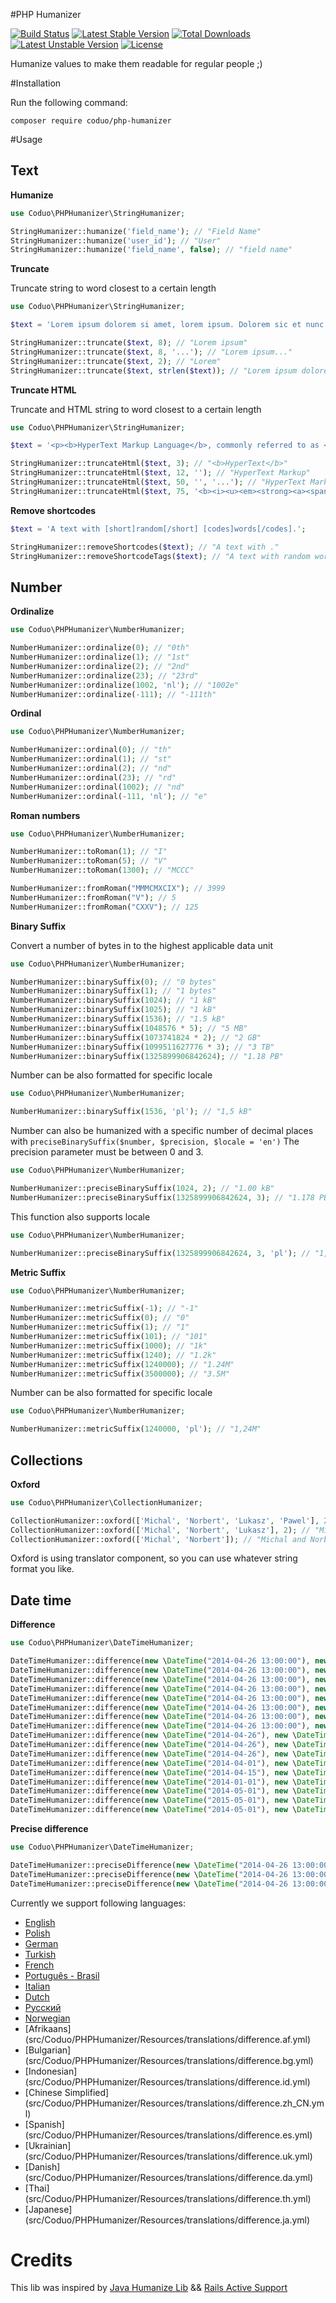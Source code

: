 #PHP Humanizer

[![Build Status](https://travis-ci.org/coduo/php-humanizer.svg?branch=master)](https://travis-ci.org/coduo/php-humanizer)
[![Latest Stable Version](https://poser.pugx.org/coduo/php-humanizer/v/stable)](https://packagist.org/packages/coduo/php-humanizer)
[![Total Downloads](https://poser.pugx.org/coduo/php-humanizer/downloads)](https://packagist.org/packages/coduo/php-humanizer)
[![Latest Unstable Version](https://poser.pugx.org/coduo/php-humanizer/v/unstable)](https://packagist.org/packages/coduo/php-humanizer)
[![License](https://poser.pugx.org/coduo/php-humanizer/license)](https://packagist.org/packages/coduo/php-humanizer)

Humanize values to make them readable for regular people ;)

#Installation

Run the following command:

```shell
composer require coduo/php-humanizer
```

#Usage

## Text

**Humanize**

```php
use Coduo\PHPHumanizer\StringHumanizer;

StringHumanizer::humanize('field_name'); // "Field Name"
StringHumanizer::humanize('user_id'); // "User"
StringHumanizer::humanize('field_name', false); // "field name"
```

**Truncate**

Truncate string to word closest to a certain length

```php
use Coduo\PHPHumanizer\StringHumanizer;

$text = 'Lorem ipsum dolorem si amet, lorem ipsum. Dolorem sic et nunc.';

StringHumanizer::truncate($text, 8); // "Lorem ipsum"
StringHumanizer::truncate($text, 8, '...'); // "Lorem ipsum..."
StringHumanizer::truncate($text, 2); // "Lorem"
StringHumanizer::truncate($text, strlen($text)); // "Lorem ipsum dolorem si amet, lorem ipsum. Dolorem sic et nunc."

```

**Truncate HTML**

Truncate and HTML string to word closest to a certain length

```php
use Coduo\PHPHumanizer\StringHumanizer;

$text = '<p><b>HyperText Markup Language</b>, commonly referred to as <b>HTML</b>, is the standard <a href="/wiki/Markup_language" title="Markup language">markup language</a> used to create <a href="/wiki/Web_page" title="Web page">web pages</a>.<sup id="cite_ref-1" class="reference"><a href="#cite_note-1"><span>[</span>1<span>]</span></a></sup> <a href="/wiki/Web_browser" title="Web browser">Web browsers</a> can read HTML files and render them into visible or audible web pages. HTML describes the structure of a <a href="/wiki/Website" title="Website">website</a> <a href="/wiki/Semantic" title="Semantic" class="mw-redirect">semantically</a> along with cues for presentation, making it a markup language, rather than a <a href="/wiki/Programming_language" title="Programming language">programming language</a>.</p>';

StringHumanizer::truncateHtml($text, 3); // "<b>HyperText</b>"
StringHumanizer::truncateHtml($text, 12, ''); // "HyperText Markup"
StringHumanizer::truncateHtml($text, 50, '', '...'); // "HyperText Markup Language, commonly referred to as..."
StringHumanizer::truncateHtml($text, 75, '<b><i><u><em><strong><a><span>', '...'); // '<b>HyperText Markup Language</b>, commonly referred to as <b>HTML</b>, is the standard <a href="/wiki/Markup_language" title="Markup language">markup...</a>'

```

**Remove shortcodes**

```php
$text = 'A text with [short]random[/short] [codes]words[/codes].';

StringHumanizer::removeShortcodes($text); // "A text with ."
StringHumanizer::removeShortcodeTags($text); // "A text with random words."
```

## Number

**Ordinalize**

```php
use Coduo\PHPHumanizer\NumberHumanizer;

NumberHumanizer::ordinalize(0); // "0th"
NumberHumanizer::ordinalize(1); // "1st"
NumberHumanizer::ordinalize(2); // "2nd"
NumberHumanizer::ordinalize(23); // "23rd"
NumberHumanizer::ordinalize(1002, 'nl'); // "1002e"
NumberHumanizer::ordinalize(-111); // "-111th"

```

**Ordinal**

```php
use Coduo\PHPHumanizer\NumberHumanizer;

NumberHumanizer::ordinal(0); // "th"
NumberHumanizer::ordinal(1); // "st"
NumberHumanizer::ordinal(2); // "nd"
NumberHumanizer::ordinal(23); // "rd"
NumberHumanizer::ordinal(1002); // "nd"
NumberHumanizer::ordinal(-111, 'nl'); // "e"
```

**Roman numbers**
```php
use Coduo\PHPHumanizer\NumberHumanizer;

NumberHumanizer::toRoman(1); // "I"
NumberHumanizer::toRoman(5); // "V"
NumberHumanizer::toRoman(1300); // "MCCC"

NumberHumanizer::fromRoman("MMMCMXCIX"); // 3999
NumberHumanizer::fromRoman("V"); // 5
NumberHumanizer::fromRoman("CXXV"); // 125
```

**Binary Suffix**

Convert a number of bytes in to the highest applicable data unit

```php
use Coduo\PHPHumanizer\NumberHumanizer;

NumberHumanizer::binarySuffix(0); // "0 bytes"
NumberHumanizer::binarySuffix(1); // "1 bytes"
NumberHumanizer::binarySuffix(1024); // "1 kB"
NumberHumanizer::binarySuffix(1025); // "1 kB"
NumberHumanizer::binarySuffix(1536); // "1.5 kB"
NumberHumanizer::binarySuffix(1048576 * 5); // "5 MB"
NumberHumanizer::binarySuffix(1073741824 * 2); // "2 GB"
NumberHumanizer::binarySuffix(1099511627776 * 3); // "3 TB"
NumberHumanizer::binarySuffix(1325899906842624); // "1.18 PB"
```

Number can be also formatted for specific locale

```php
use Coduo\PHPHumanizer\NumberHumanizer;

NumberHumanizer::binarySuffix(1536, 'pl'); // "1,5 kB"
```

Number can also be humanized with a specific number of decimal places with `preciseBinarySuffix($number, $precision, $locale = 'en')`
The precision parameter must be between 0 and 3.

```php
use Coduo\PHPHumanizer\NumberHumanizer;

NumberHumanizer::preciseBinarySuffix(1024, 2); // "1.00 kB"
NumberHumanizer::preciseBinarySuffix(1325899906842624, 3); // "1.178 PB"
```

This function also supports locale

```php
use Coduo\PHPHumanizer\NumberHumanizer;

NumberHumanizer::preciseBinarySuffix(1325899906842624, 3, 'pl'); // "1,178 PB"
```

**Metric Suffix**

```php
use Coduo\PHPHumanizer\NumberHumanizer;

NumberHumanizer::metricSuffix(-1); // "-1"
NumberHumanizer::metricSuffix(0); // "0"
NumberHumanizer::metricSuffix(1); // "1"
NumberHumanizer::metricSuffix(101); // "101"
NumberHumanizer::metricSuffix(1000); // "1k"
NumberHumanizer::metricSuffix(1240); // "1.2k"
NumberHumanizer::metricSuffix(1240000); // "1.24M"
NumberHumanizer::metricSuffix(3500000); // "3.5M"
```

Number can be also formatted for specific locale

```php
use Coduo\PHPHumanizer\NumberHumanizer;

NumberHumanizer::metricSuffix(1240000, 'pl'); // "1,24M"
```

## Collections

**Oxford**

```php
use Coduo\PHPHumanizer\CollectionHumanizer;

CollectionHumanizer::oxford(['Michal', 'Norbert', 'Lukasz', 'Pawel'], 2); // "Michal, Norbert, and 2 others"
CollectionHumanizer::oxford(['Michal', 'Norbert', 'Lukasz'], 2); // "Michal, Norbert, and 1 other"
CollectionHumanizer::oxford(['Michal', 'Norbert']); // "Michal and Norbert"
```

Oxford is using translator component, so you can use whatever string format you like.

## Date time

**Difference**

```php
use Coduo\PHPHumanizer\DateTimeHumanizer;

DateTimeHumanizer::difference(new \DateTime("2014-04-26 13:00:00"), new \DateTime("2014-04-26 13:00:00")); // just now
DateTimeHumanizer::difference(new \DateTime("2014-04-26 13:00:00"), new \DateTime("2014-04-26 13:00:05")); // 5 seconds from now
DateTimeHumanizer::difference(new \DateTime("2014-04-26 13:00:00"), new \DateTime("2014-04-26 12:59:00")); // 1 minute ago
DateTimeHumanizer::difference(new \DateTime("2014-04-26 13:00:00"), new \DateTime("2014-04-26 12:45:00")); // 15 minutes ago
DateTimeHumanizer::difference(new \DateTime("2014-04-26 13:00:00"), new \DateTime("2014-04-26 13:15:00")); // 15 minutes from now
DateTimeHumanizer::difference(new \DateTime("2014-04-26 13:00:00"), new \DateTime("2014-04-26 14:00:00")); // 1 hour from now
DateTimeHumanizer::difference(new \DateTime("2014-04-26 13:00:00"), new \DateTime("2014-04-26 15:00:00")); // 2 hours from now
DateTimeHumanizer::difference(new \DateTime("2014-04-26 13:00:00"), new \DateTime("2014-04-26 12:00:00")); // 1 hour ago
DateTimeHumanizer::difference(new \DateTime("2014-04-26"), new \DateTime("2014-04-25")); // 1 day ago
DateTimeHumanizer::difference(new \DateTime("2014-04-26"), new \DateTime("2014-04-24")); // 2 days ago
DateTimeHumanizer::difference(new \DateTime("2014-04-26"), new \DateTime("2014-04-28")); // 2 days from now
DateTimeHumanizer::difference(new \DateTime("2014-04-01"), new \DateTime("2014-04-15")); // 2 weeks from now
DateTimeHumanizer::difference(new \DateTime("2014-04-15"), new \DateTime("2014-04-07")); // 1 week ago
DateTimeHumanizer::difference(new \DateTime("2014-01-01"), new \DateTime("2014-04-01")); // 3 months from now
DateTimeHumanizer::difference(new \DateTime("2014-05-01"), new \DateTime("2014-04-01")); // 1 month ago
DateTimeHumanizer::difference(new \DateTime("2015-05-01"), new \DateTime("2014-04-01")); // 1 year ago
DateTimeHumanizer::difference(new \DateTime("2014-05-01"), new \DateTime("2016-04-01")); // 2 years from now
```

**Precise difference**

```php
use Coduo\PHPHumanizer\DateTimeHumanizer;

DateTimeHumanizer::preciseDifference(new \DateTime("2014-04-26 13:00:00"), new \DateTime("2014-04-25 11:20:00")); // 1 day, 1 hour, 40 minutes ago
DateTimeHumanizer::preciseDifference(new \DateTime("2014-04-26 13:00:00"), new \DateTime("2015-04-28 17:00:00")); // 1 year, 2 days, 4 hours from now
DateTimeHumanizer::preciseDifference(new \DateTime("2014-04-26 13:00:00"), new \DateTime("2016-04-27 13:00:00")); // 2 years, 1 day from now
```

Currently we support following languages:
* [English](src/Coduo/PHPHumanizer/Resources/translations/difference.en.yml)
* [Polish](src/Coduo/PHPHumanizer/Resources/translations/difference.pl.yml)
* [German](src/Coduo/PHPHumanizer/Resources/translations/difference.de.yml)
* [Turkish](src/Coduo/PHPHumanizer/Resources/translations/difference.tr.yml)
* [French](src/Coduo/PHPHumanizer/Resources/translations/difference.fr.yml)
* [Português - Brasil](src/Coduo/PHPHumanizer/Resources/translations/difference.pt_BR.yml)
* [Italian](src/Coduo/PHPHumanizer/Resources/translations/difference.it.yml)
* [Dutch](src/Coduo/PHPHumanizer/Resources/translations/difference.nl.yml)
* [Русский](src/Coduo/PHPHumanizer/Resources/translations/difference.ru.yml)
* [Norwegian](src/Coduo/PHPHumanizer/Resources/translations/difference.no.yml)
* [Afrikaans] (src/Coduo/PHPHumanizer/Resources/translations/difference.af.yml)
* [Bulgarian] (src/Coduo/PHPHumanizer/Resources/translations/difference.bg.yml)
* [Indonesian] (src/Coduo/PHPHumanizer/Resources/translations/difference.id.yml)
* [Chinese Simplified] (src/Coduo/PHPHumanizer/Resources/translations/difference.zh_CN.yml)
* [Spanish] (src/Coduo/PHPHumanizer/Resources/translations/difference.es.yml)
* [Ukrainian] (src/Coduo/PHPHumanizer/Resources/translations/difference.uk.yml)
* [Danish] (src/Coduo/PHPHumanizer/Resources/translations/difference.da.yml)
* [Thai] (src/Coduo/PHPHumanizer/Resources/translations/difference.th.yml)
* [Japanese] (src/Coduo/PHPHumanizer/Resources/translations/difference.ja.yml)

# Credits

This lib was inspired by [Java Humanize Lib](https://github.com/mfornos/humanize) && [Rails Active Support](https://github.com/rails/rails/tree/master/activesupport/lib/active_support)
